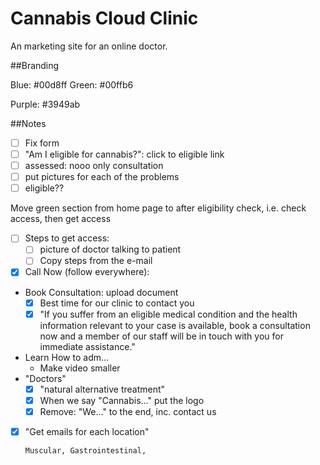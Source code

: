 # Cannabis Cloud Clinic

An marketing site for an online doctor.

##Branding

Blue: #00d8ff
Green: #00ffb6

Purple: #3949ab

##Notes

- [ ] Fix form
- [ ] "Am I eligible for cannabis?": click to eligible link
- [ ] assessed: nooo only consultation
- [ ] put pictures for each of the problems
- [ ] eligible??

Move green section from home page to after eligibility check, i.e. check access, then get access

- [ ] Steps to get access:
  - [ ] picture of doctor talking to patient
  - [ ] Copy steps from the e-mail
- [x] Call Now (follow everywhere):
- Book Consultation: upload document
  - [x] Best time for our clinic to contact you
  - [x] "If you suffer from an eligible medical condition and the health information relevant to your case is available, book a consultation now and a member of our staff will be in touch with you for immediate assistance."
- Learn How to adm...
  - Make video smaller
- "Doctors"
  - [x] "natural alternative treatment"
  - [x] When we say "Cannabis..." put the logo
  - [x] Remove: "We..." to the end, inc. contact us

- [x] "Get emails for each location"

      Muscular, Gastrointestinal,